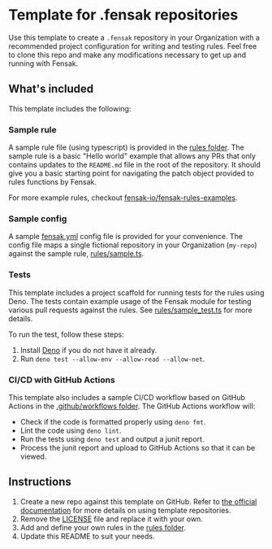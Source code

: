 # Template for .fensak repositories

Use this template to create a `.fensak` repository in your Organization with a recommended project configuration for
writing and testing rules. Feel free to clone this repo and make any modifications necessary to get up and running with
Fensak.


## What's included

This template includes the following:

### Sample rule

A sample rule file (using typescript) is provided in the [rules folder](/rules). The sample rule is a basic "Hello
world" example that allows any PRs that only contains updates to the `README.md` file in the root of the repository. It
should give you a basic starting point for navigating the patch object provided to rules functions by Fensak.

For more example rules, checkout
[fensak-io/fensak-rules-examples](https://github.com/fensak-io/fensak-rules-examples).

### Sample config

A sample [fensak.yml](/fensak.yml) config file is provided for your convenience. The config file maps a single fictional
repository in your Organization (`my-repo`) against the sample rule, [rules/sample.ts](/rules/sample.ts).

### Tests

This template includes a project scaffold for running tests for the rules using Deno. The tests contain example usage of
the Fensak module for testing various pull requests against the rules. See [rules/sample_test.ts](/rules/sample_test.ts)
for more details.

To run the test, follow these steps:

1. Install [Deno](https://deno.com/) if you do not have it already.
1. Run `deno test --allow-env --allow-read --allow-net`.

### CI/CD with GitHub Actions

This template also includes a sample CI/CD workflow based on GitHub Actions in the [.github/workflows
folder](/.github/workflows). The GitHub Actions workflow will:

- Check if the code is formatted properly using `deno fmt`.
- Lint the code using `deno lint`.
- Run the tests using `deno test` and output a junit report.
- Process the junit report and upload to GitHub Actions so that it can be viewed.


## Instructions

1. Create a new repo against this template on GitHub. Refer to [the official
   documentation](https://docs.github.com/en/repositories/creating-and-managing-repositories/creating-a-repository-from-a-template)
   for more details on using template repositories.
1. Remove the [LICENSE](/LICENSE) file and replace it with your own.
1. Add and define your own rules in the [rules folder](/rules).
1. Update this README to suit your needs.
